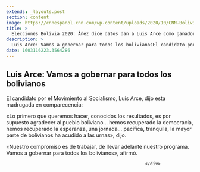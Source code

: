 ```yaml
--- 
extends: _layouts.post 
section: content 
image: https://cnnespanol.cnn.com/wp-content/uploads/2020/10/CNN-Bolivia-e1603084953342.jpg?quality=100&strip=info 
title: > 
  Elecciones Bolivia 2020: Áñez dice datos dan a Luis Arce como ganador 
description: > 
  Luis Arce: Vamos a gobernar para todos los bolivianosEl candidato por el Movimiento al Socialismo, Luis Arce, dijo esta madrugada en comparecencia:«Lo primero que queremos hacer, conocidos los resultados, es por supuesto agradecer al pueblo boliviano… hemos recuperado la democracia, hemos recuperado la esperanza, una jornada… pacífica, tranquila, la mayor parte de bolivianos ha acudido a las urnas», dijo.«Nuestro compromiso es de trabajar, de llevar adelante nuestro programa.Vamos a gobernar para todos los bolivianos», afirmó. 
date: 1603116223.3564286 
--- 
```

<div><p class="liveblog__title">
																<h2>Luis Arce: Vamos a gobernar para todos los bolivianos</h2>
														</p><p>El candidato por el Movimiento al Socialismo, Luis Arce, dijo esta madrugada en comparecencia:</p>
<p>&#171;Lo primero que queremos hacer, conocidos los resultados, es por supuesto agradecer al pueblo boliviano&#8230; hemos recuperado la democracia, hemos recuperado la esperanza, una jornada&#8230; pac&#237;fica, tranquila, la mayor parte de bolivianos ha acudido a las urnas&#187;, dijo.</p>
<p>&#171;Nuestro compromiso es de trabajar, de llevar adelante nuestro programa. Vamos a gobernar para todos los bolivianos&#187;, afirm&#243;.</p>
															 
														</div>